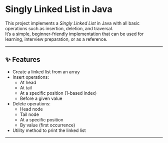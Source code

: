 # Singly Linked List in Java

This project implements a *Singly Linked List* in Java with all basic operations such as insertion, deletion, and traversal.  
It’s a simple, beginner-friendly implementation that can be used for learning, interview preparation, or as a reference.

---

## ✨ Features
- Create a linked list from an array
- Insert operations:
  - At head
  - At tail
  - At a specific position (1-based index)
  - Before a given value
- Delete operations:
  - Head node
  - Tail node
  - At a specific position
  - By value (first occurrence)
- Utility method to print the linked list

---
